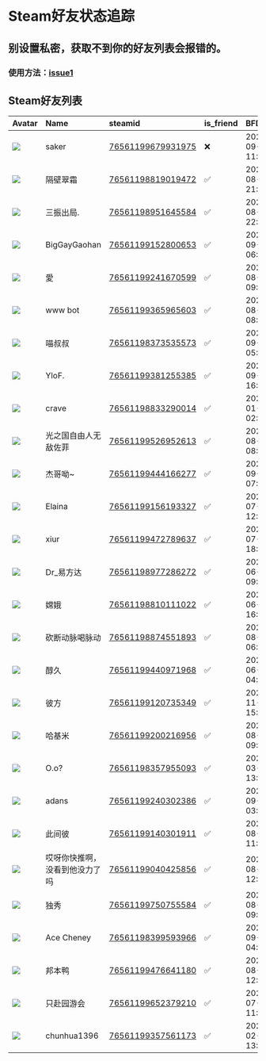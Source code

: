 # Steam好友状态追踪
## 别设置私密，获取不到你的好友列表会报错的。

### 使用方法：[issue1](https://github.com/systemannounce/SteamFriends/issues/1)
## Steam好友列表
| Avatar                                                                            | Name            | steamid                                                                     | is_friend   | BFD                 | removed_time        | Remark   |
|:----------------------------------------------------------------------------------|:----------------|:----------------------------------------------------------------------------|:------------|:--------------------|:--------------------|:---------|
| ![](https://avatars.steamstatic.com/02bc821ca196cd367a508b350dcedf944ba4f06d.jpg) | saker           | [76561199679931975](https://steamcommunity.com/profiles/76561199679931975/) | ❌           | 2025-09-22 11:27:21 | 2025-09-28 08:58:23 |          |
| ![](https://avatars.steamstatic.com/d72c8ef0f183faf564b9407572d51751794acd15.jpg) | 隔壁翠霜            | [76561198819019472](https://steamcommunity.com/profiles/76561198819019472/) | ✅           | 2024-08-14 21:46:52 |                     |          |
| ![](https://avatars.steamstatic.com/fb368f4e54e24ead377c2da716f80234e9b60f2a.jpg) | 三振出局.           | [76561198951645584](https://steamcommunity.com/profiles/76561198951645584/) | ✅           | 2024-08-14 22:02:02 |                     |          |
| ![](https://avatars.steamstatic.com/35350bca9864279facc586fae7cf5425d71e0228.jpg) | BigGayGaohan    | [76561199152800653](https://steamcommunity.com/profiles/76561199152800653/) | ✅           | 2021-09-02 06:45:16 |                     |          |
| ![](https://avatars.steamstatic.com/edea68afd57a75255af47916521ba7b4bd0174c1.jpg) | 愛               | [76561199241670599](https://steamcommunity.com/profiles/76561199241670599/) | ✅           | 2024-08-14 09:10:28 |                     |          |
| ![](https://avatars.steamstatic.com/653bb10707d8acd1298add07c2a91237e26f9aa8.jpg) | www bot         | [76561199365965603](https://steamcommunity.com/profiles/76561199365965603/) | ✅           | 2024-08-20 08:37:56 |                     |          |
| ![](https://avatars.steamstatic.com/ef5c7b824283b46c8694384735eb4c83914d3c5e.jpg) | 喵叔叔             | [76561198373535573](https://steamcommunity.com/profiles/76561198373535573/) | ✅           | 2024-09-11 05:39:03 |                     |          |
| ![](https://avatars.steamstatic.com/ee0e6adb9c075b0b40cbedba2f8699d1c040ca6c.jpg) | YloF.           | [76561199381255385](https://steamcommunity.com/profiles/76561199381255385/) | ✅           | 2023-09-08 16:39:50 |                     |          |
| ![](https://avatars.steamstatic.com/0a491ca6f919356580af570a7dd02c89f8b6d6df.jpg) | crave           | [76561198833290014](https://steamcommunity.com/profiles/76561198833290014/) | ✅           | 2022-01-15 02:18:40 |                     |          |
| ![](https://avatars.steamstatic.com/4c369d580640b4d2fc0a380f5d0d76be93800c55.jpg) | 光之国自由人无敌佐菲      | [76561199526952613](https://steamcommunity.com/profiles/76561199526952613/) | ✅           | 2024-08-20 08:45:54 |                     |          |
| ![](https://avatars.steamstatic.com/fc5d8974fd3b0cd4519d382edd70e89172d6da5b.jpg) | 杰哥呦~            | [76561199444166277](https://steamcommunity.com/profiles/76561199444166277/) | ✅           | 2024-09-02 07:24:45 |                     |          |
| ![](https://avatars.steamstatic.com/8bc3e81eb09cb7272a0c010028636b83995d809f.jpg) | Elaina          | [76561199156193327](https://steamcommunity.com/profiles/76561199156193327/) | ✅           | 2024-07-24 12:06:23 |                     |          |
| ![](https://avatars.steamstatic.com/a50e0cd356273c6eed1330b84056cb4652953037.jpg) | xiur            | [76561199472789637](https://steamcommunity.com/profiles/76561199472789637/) | ✅           | 2023-07-07 18:07:44 |                     |          |
| ![](https://avatars.steamstatic.com/9ab854c23ad39c58c4a0dcb78a9104a2cd9691d4.jpg) | Dr_易方达          | [76561198977286272](https://steamcommunity.com/profiles/76561198977286272/) | ✅           | 2024-06-28 09:25:09 |                     |          |
| ![](https://avatars.steamstatic.com/af45dd6272007445935ba805d988da67ac8561c4.jpg) | 嫦娥              | [76561198810111022](https://steamcommunity.com/profiles/76561198810111022/) | ✅           | 2021-06-26 16:17:39 |                     |          |
| ![](https://avatars.steamstatic.com/148ff422f2245ab66abfeabf3f7506861d6b703b.jpg) | 砍断动脉喝脉动         | [76561198874551893](https://steamcommunity.com/profiles/76561198874551893/) | ✅           | 2024-08-16 06:26:00 |                     |          |
| ![](https://avatars.steamstatic.com/91ea116081aea3c320af48a52e030b57c3819969.jpg) | 醇久              | [76561199440971968](https://steamcommunity.com/profiles/76561199440971968/) | ✅           | 2023-06-02 04:31:55 |                     |          |
| ![](https://avatars.steamstatic.com/37cb8fa2ddc7c562bc34b08be92d00afca5dfeac.jpg) | 彼方              | [76561199120735349](https://steamcommunity.com/profiles/76561199120735349/) | ✅           | 2023-11-07 15:34:17 |                     |          |
| ![](https://avatars.steamstatic.com/8b42962a70f6b8ec65c7854dd614b7b37896c12e.jpg) | 哈基米             | [76561199200216956](https://steamcommunity.com/profiles/76561199200216956/) | ✅           | 2024-08-14 09:57:51 |                     |          |
| ![](https://avatars.steamstatic.com/6d48d7253c768dcc8eae046a28209b7532c76921.jpg) | O.o?            | [76561198357955093](https://steamcommunity.com/profiles/76561198357955093/) | ✅           | 2023-03-29 13:36:45 |                     |          |
| ![](https://avatars.steamstatic.com/8a8b3d714358864e3b26025fc31b0d7d2fc8e142.jpg) | adans           | [76561199240302386](https://steamcommunity.com/profiles/76561199240302386/) | ✅           | 2024-09-16 03:13:02 |                     |          |
| ![](https://avatars.steamstatic.com/205d40ba481ef4a69ef0bad0706507d4abc07612.jpg) | 此间彼             | [76561199140301911](https://steamcommunity.com/profiles/76561199140301911/) | ✅           | 2024-08-23 11:18:52 |                     |          |
| ![](https://avatars.steamstatic.com/120b530fed0aa8f6b6b07ea0fece829e61a36ed1.jpg) | 哎呀你快推啊，没看到他没力了吗 | [76561199040425856](https://steamcommunity.com/profiles/76561199040425856/) | ✅           | 2024-08-18 12:42:32 |                     |          |
| ![](https://avatars.steamstatic.com/7bbb0056e9a11c2918151721e3f453edb050d51f.jpg) | 独秀              | [76561199750755584](https://steamcommunity.com/profiles/76561199750755584/) | ✅           | 2024-08-14 09:10:30 |                     |          |
| ![](https://avatars.steamstatic.com/0c3cba907b350f2b5a29b6de1603e80138dc5ebe.jpg) | Ace Cheney      | [76561198399593966](https://steamcommunity.com/profiles/76561198399593966/) | ✅           | 2023-09-29 04:57:13 |                     |          |
| ![](https://avatars.steamstatic.com/f2eca8d585fdc2d0d5e7abd8c22437506a89642c.jpg) | 邦本鸭             | [76561199476641180](https://steamcommunity.com/profiles/76561199476641180/) | ✅           | 2024-08-26 12:43:17 |                     |          |
| ![](https://avatars.steamstatic.com/19f0ac5e507b84fc6b92cfda3e1269dc40c74e39.jpg) | 只赴园游会           | [76561199652379210](https://steamcommunity.com/profiles/76561199652379210/) | ✅           | 2025-07-14 11:24:32 |                     |          |
| ![](https://avatars.steamstatic.com/3d70cf655ebfe21a5532ebbfb32d8821ed8dd7bc.jpg) | chunhua1396     | [76561199357561173](https://steamcommunity.com/profiles/76561199357561173/) | ✅           | 2024-02-14 13:09:17 |                     |          |